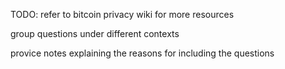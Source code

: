TODO: refer to bitcoin privacy wiki for more resources


group questions under different contexts

provice notes explaining the reasons for including the questions